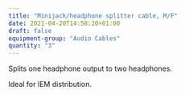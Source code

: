 ```yaml
---
title: "Minijack/headphone splitter cable, M/F"
date: 2021-04-20T14:58:20+01:00
draft: false
equipment-group: "Audio Cables"
quantity: "3"
---
```


Splits one headphone output to two headphones.

Ideal for IEM distribution.

